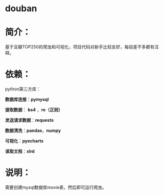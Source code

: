 # douban



# 简介：

 基于豆瓣TOP250的爬虫和可视化，项目代码对新手比较友好，每段差不多都有注释。



# 依赖：

python第三方库：

**数据库连接**：**pymysql**

**提取数据**： **bs4** ，**re（正则）**

**发送请求数据**：**requests**

**数据清洗**：**pandas**，**numpy**

**可视化**：**pyecharts**

**读取文档**：**xlrd**



# 说明：

 需要创建mysql数据库movie表，然后即可运行爬虫。

